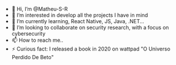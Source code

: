 - 👋 Hi, I’m @Matheu-S-R
- 👀 I’m interested in develop all the projects I have in mind
- 🌱 I’m currently learning, React Native, JS, Java, .NET...
- 💞️ I’m looking to collaborate on security research, with a focus on cybersecurity
- 📫 How to reach me..
- ⚡ Curious fact: I released a book in 2020 on wattpad "O Universo Perdido De Beto"

<!---
Matheu-S-R/Matheu-S-R is a ✨ special ✨ repository because its `README.md` (this file) appears on your GitHub profile.
You can click the Preview link to take a look at your changes.
--->
